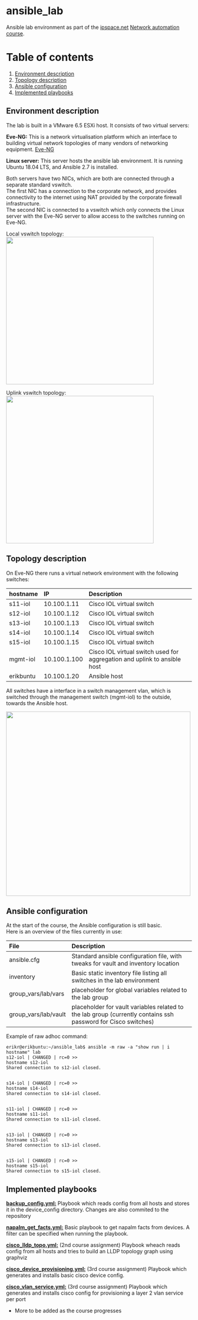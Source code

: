 # ansible_lab
Ansible lab environment as part of the [ipspace.net](https://www.ipspace.net) [Network automation course](https://www.ipspace.net/Building_Network_Automation_Solutions).

# Table of contents
1. [Environment description](#environment_description)
2. [Topology description](#topology_description)
3. [Ansible configuration](#ansible_configuration)
4. [Implemented playbooks](#implemented_playbooks)


Environment description  <a name="environment_description"></a>
-----------------------
The lab is built in a VMware 6.5 ESXi host.
It consists of two virtual servers:

**Eve-NG:**
This is a network virtualisation platform which an interface to building virtual network topologies of many vendors of networking equipment. [Eve-NG](http://eve-ng.net/)

**Linux server:**
This server hosts the ansible lab environment. It is running Ubuntu 18.04 LTS, and Ansible 2.7 is installed. 

Both servers have two NICs, which are both are connected through a separate standard vswitch.<br>
The first NIC has a connection to the corporate network, and provides connectivity to the internet using NAT provided by the corporate firewall infrastructure.<br>
The second NIC is connected to a vswitch which only connects the Linux server with the Eve-NG server to allow access to the switches running on Eve-NG.<br>

Local vswitch topology:<br>
<img src='https://github.com/erikruiter2/ansible_lab/raw/master/doc/vswitch_local.png' width=400>

Uplink vswitch topology:<br>
<img src='https://github.com/erikruiter2/ansible_lab/raw/master/doc/vswitch_uplink.png' width=400>

Topology description  <a name="topology_description"></a>
--------------------
On Eve-NG there runs a virtual network environment with the following switches:

| hostname        | IP           | Description  |
| :------------ |:-------------| :-----|
| s11-iol     | 10.100.1.11 | Cisco IOL virtual switch |
| s12-iol     | 10.100.1.12 | Cisco IOL virtual switch |
| s13-iol     | 10.100.1.13 | Cisco IOL virtual switch |
| s14-iol     | 10.100.1.14 | Cisco IOL virtual switch |
| s15-iol     | 10.100.1.15 | Cisco IOL virtual switch |
| mgmt-iol     | 10.100.1.100 | Cisco IOL virtual switch used for aggregation and uplink to ansible host|
| erikbuntu    | 10.100.1.20     | Ansible host|

All switches have a interface in a switch management vlan, which is switched through the  management switch (mgmt-iol) to the outside, towards the Ansible host.

<img src='https://github.com/erikruiter2/ansible_lab/raw/master/doc/eve-topo.png' width=500>



Ansible configuration  <a name="ansible_configuration"></a>
----------------------
At the start of the course, the Ansible configuration is still basic.<br>
Here is an overview of the files currently in use:

| File | Description |
| :---- | :----- |
| ansible.cfg  | Standard ansible configuration file, with tweaks for vault and inventory location |
| inventory | Basic static inventory file listing all switches in the lab environment|
| group_vars/lab/vars | placeholder for global variables related to the lab group|
| group_vars/lab/vault| placeholder for vault variables related to the lab group (currently contains ssh password for Cisco switches)|

Example of raw adhoc command:
```
erikr@erikbuntu:~/ansible_lab$ ansible -m raw -a "show run | i hostname" lab
s12-iol | CHANGED | rc=0 >>
hostname s12-iol
Shared connection to s12-iol closed.


s14-iol | CHANGED | rc=0 >>
hostname s14-iol
Shared connection to s14-iol closed.


s11-iol | CHANGED | rc=0 >>
hostname s11-iol
Shared connection to s11-iol closed.


s13-iol | CHANGED | rc=0 >>
hostname s13-iol
Shared connection to s13-iol closed.


s15-iol | CHANGED | rc=0 >>
hostname s15-iol
Shared connection to s15-iol closed.
```


Implemented playbooks <a name="implemented_playbooks"></a> 
---------------------

**[backup_config.yml:](../../blob/master/backup_config.yml)**
Playbook which reads config from all hosts and stores it in the device_config directory. Changes are also commited to the repository

**[napalm_get_facts.yml:](../../blob/master/napalm_get_facts.yml)**
Basic playbook to get napalm facts from devices. A filter can be specified when running the playbook.

**[cisco_lldp_topo.yml:](../../blob/master/cisco_lldp_topo.yml)** (2nd course assignment)
Playbook wheach reads config from all hosts and tries to build an LLDP topology graph using graphviz 

**[cisco_device_provisioning.yml:](../../blob/master/cisco_device_provisioning.yml)** (3rd course assignment)
Playbook which generates and installs basic cisco device config.

**[cisco_vlan_service.yml:](../../blob/master/cisco_vlan_service.yml)** (3rd course assignment)
Playbook which generates and installs cisco config for provisioning a layer 2 vlan service per port

* More to be added as the course progresses

